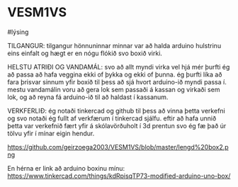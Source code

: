 # VESM1VS
#lýsing

TILGANGUR: tilgangur hönnuninnar minnar var að halda arduino hulstrinu eins einfalt og hægt er en nógu flókið svo boxið virki.

HELSTU ATRIÐI OG VANDAMÁL: svo að allt myndi virka vel hjá mér þurfti ég að passa að hafa veggina ekki of þykka og ekki of þunna. ég þurfti líka að fara þrisvar sinnum yfir boxið til þess að sjá hvort arduino-ið myndi passa í. mestu vandamálin voru að gera lok sem passaði á kassan og virkaði sem lok, og að reyna fá arduino-ið til að haldast í kassanum.

VERKFERLIÐ: ég notaði tinkercad og github til þess að vinna þetta verkefni og svo notaði ég fullt af verkfærum í tinkercad sjálfu. eftir að hafa unnið þetta var verkefnið fært yfir á skólavörðuholt í 3d prentun svo ég fæ það úr tölvu yfir í mínar eigin hendur.



https://github.com/geirzoega2003/VESM1VS/blob/master/lengd%20box2.png

 
 
 
En hérna er link að arduino boxinu mínu: https://www.tinkercad.com/things/kdRpisqTP73-modified-arduino-uno-box/
